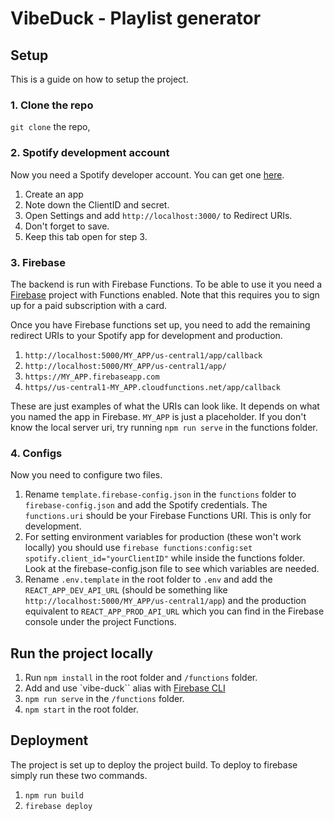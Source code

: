 # VibeDuck - Playlist generator

## Setup

This is a guide on how to setup the project.

### 1. Clone the repo

`git clone` the repo,

### 2. Spotify development account

Now you need a Spotify developer account. You can get one [here](https://developer.spotify.com/dashboard/).

1. Create an app
2. Note down the ClientID and secret.
3. Open Settings and add `http://localhost:3000/` to Redirect URIs.
4. Don't forget to save.
5. Keep this tab open for step 3.

### 3. Firebase

The backend is run with Firebase Functions. To be able to use it you need a [Firebase](https://firebase.google.com/) project with Functions enabled. Note that this requires you to sign up for a paid subscription with a card.

Once you have Firebase functions set up, you need to add the remaining redirect URIs to your Spotify app for development and production.

1. `http://localhost:5000/MY_APP/us-central1/app/callback`
2. `http://localhost:5000/MY_APP/us-central1/app/`
3. `https://MY_APP.firebaseapp.com`
4. `https//us-central1-MY_APP.cloudfunctions.net/app/callback`

These are just examples of what the URIs can look like. It depends on what you named the app in Firebase. `MY_APP` is just a placeholder. If you don't know the local server uri, try running `npm run serve` in the functions folder.

### 4. Configs

Now you need to configure two files.

1. Rename `template.firebase-config.json` in the `functions` folder to `firebase-config.json` and add the Spotify credentials. The `functions.uri` should be your Firebase Functions URI. This is only for development.
2. For setting environment variables for production (these won't work locally) you should use `firebase functions:config:set spotify.client_id="yourClientID"` while inside the functions folder. Look at the firebase-config.json file to see which variables are needed.
3. Rename `.env.template` in the root folder to `.env` and add the `REACT_APP_DEV_API_URL` (should be something like `http://localhost:5000/MY_APP/us-central1/app`) and the production equivalent to `REACT_APP_PROD_API_URL` which you can find in the Firebase console under the project Functions.

## Run the project locally

1. Run `npm install` in the root folder and `/functions` folder.
2. Add and use `vibe-duck`` alias with [Firebase CLI](https://firebase.google.com/docs/cli)
3. `npm run serve` in the `/functions` folder.
4. `npm start` in the root folder.

## Deployment

The project is set up to deploy the project build. To deploy to firebase simply run these two commands.

1. `npm run build`
2. `firebase deploy`
